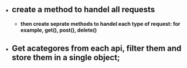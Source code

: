 - ## create a method to handel all requests 
    - **then create seprate methods to handel each type of request: for example, get(), post(), delete()**

- ## Get acategores from each api, filter them and store them in a single object;
